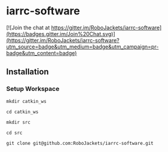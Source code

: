 # iarrc-software

[![Join the chat at https://gitter.im/RoboJackets/iarrc-software](https://badges.gitter.im/Join%20Chat.svg)](https://gitter.im/RoboJackets/iarrc-software?utm_source=badge&utm_medium=badge&utm_campaign=pr-badge&utm_content=badge)

## Installation

### Setup Workspace

`mkdir catkin_ws`

`cd catkin_ws`

`mkdir src`

`cd src`

`git clone git@github.com:RoboJackets/iarrc-software.git`
